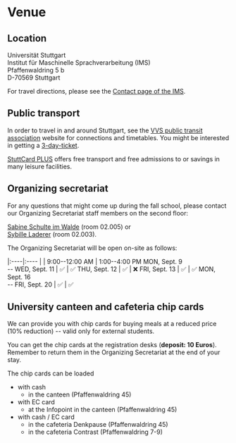 
# Venue


## Location

Universität Stuttgart   
Institut für Maschinelle Sprachverarbeitung (IMS)   
Pfaffenwaldring 5 b   
D-70569 Stuttgart   


For travel directions, please see the [Contact page of the IMS](http://www.ims.uni-stuttgart.de/institut/kontakt/index.en.html).


## Public transport 

In order to travel in and around Stuttgart, see the [VVS public transit association](http://en.vvs.de) website for connections and timetables. You might be interested in getting a [3-day-ticket](http://www.vvs.de/tickets/sondertickets/3-tageticket-20182019).

[StuttCard PLUS](https://www.stuttgart-tourist.de/en/o-stuttcard-experience-stuttgart) offers free transport and free admissions to or savings in many leisure facilities.


## Organizing secretariat

For any questions that might come up during the fall school, please contact our Organizing Secretariat staff members on the second floor:  

[Sabine Schulte im Walde](https://www.ims.uni-stuttgart.de/institut/mitarbeiter/schulte) (room 02.005) or  
[Sybille Laderer](https://www.ims.uni-stuttgart.de/institut/mitarbeiter/laderer) (room 02.003).

The Organizing Secretariat will be open on-site as follows:

|:----|:----
| | 9:00--12:00 AM | 1:00--4:00 PM
MON, Sept. 9 <br>-- WED, Sept. 11 | &#9989; | &#9989;
THU, Sept. 12 | &#9989; | &#10060;
FRI, Sept. 13 |  &#9989; | &#9989;
MON, Sept. 16 <br>-- FRI, Sept. 20 | &#9989; | &#9989;


## University canteen and cafeteria chip cards

We can provide you with chip cards for buying meals at a reduced price (10% reduction) -- valid only for external students.

You can get the chip cards at the registration desks (**deposit: 10 Euros**). Remember to return them in the Organizing Secretariat at the end of your stay.

The chip cards can be loaded 
+ with cash
  + in the canteen (Pfaffenwaldring 45)
+ with EC card
  + at the Infopoint in the canteen (Pfaffenwaldring 45)
+ with cash / EC card
  + in the cafeteria Denkpause (Pfaffenwaldring 45)
  + in the cafeteria Contrast (Pfaffenwaldring 7-9) 
